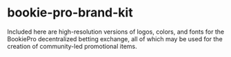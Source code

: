 # bookie-pro-brand-kit
Included here are high-resolution versions of logos, colors, and fonts for the BookiePro decentralized betting exchange, all of which may be used for the creation of community-led promotional items.
